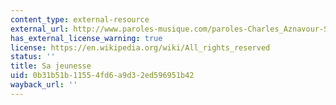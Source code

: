 ```yaml
---
content_type: external-resource
external_url: http://www.paroles-musique.com/paroles-Charles_Aznavour-Sa_Jeunesse-lyrics,p13456
has_external_license_warning: true
license: https://en.wikipedia.org/wiki/All_rights_reserved
status: ''
title: Sa jeunesse
uid: 0b31b51b-1155-4fd6-a9d3-2ed596951b42
wayback_url: ''
---
```

